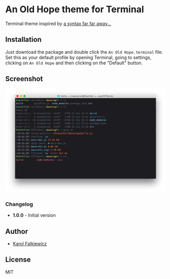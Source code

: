 # An Old Hope theme for Terminal

Terminal theme inspired by [a syntax far far away...](https://github.com/JesseLeite/an-old-hope-syntax-atom)

## Installation
Just download the package and double click the `An Old Hope.terminal` file. Set this as your default profile by opening Terminal, going to settings, clicking on `An Old Hope` and then clicking on the "Default" button.

## Screenshot

![screenshot](https://raw.githubusercontent.com/Nosenation/an-old-hope-terminal/master/screenshots/1.0.0/screenshot.png)

### Changelog
- **1.0.0** - Initial version

## Author
* [Karol Falkiewicz](@nosenation)

## License
MIT
